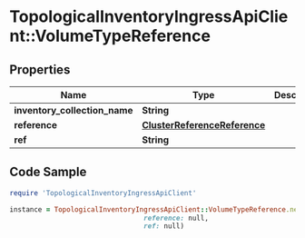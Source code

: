 # TopologicalInventoryIngressApiClient::VolumeTypeReference

## Properties

Name | Type | Description | Notes
------------ | ------------- | ------------- | -------------
**inventory_collection_name** | **String** |  | 
**reference** | [**ClusterReferenceReference**](ClusterReferenceReference.md) |  | 
**ref** | **String** |  | 

## Code Sample

```ruby
require 'TopologicalInventoryIngressApiClient'

instance = TopologicalInventoryIngressApiClient::VolumeTypeReference.new(inventory_collection_name: null,
                                 reference: null,
                                 ref: null)
```


